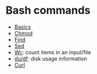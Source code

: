 # Bash commands

- [Basics](bash_commands)
- [Chmod](bash_chmod_command)
- [Find](bash_find_command)
- [Sed](bash_sed_command)
- [Wc](bash_wc_command): count items in an input/file
- [du/df](bash_du_df_command): disk usage information
- [Curl](bash_curl_command)
